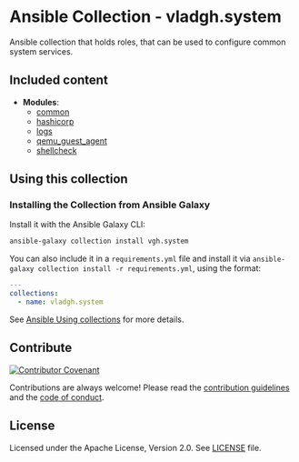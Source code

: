 # Ansible Collection - vladgh.system

Ansible collection that holds roles, that can be used to configure common system services.

## Included content

- **Modules**:
  - [common](docs/common.md)
  - [hashicorp](docs/hashicorp.md)
  - [logs](docs/logs.md)
  - [qemu_guest_agent](docs/qemu_guest_agent.md)
  - [shellcheck](docs/shellcheck.md)

## Using this collection

### Installing the Collection from Ansible Galaxy

Install it with the Ansible Galaxy CLI:

```sh
ansible-galaxy collection install vgh.system
```

You can also include it in a `requirements.yml` file and install it via `ansible-galaxy collection install -r requirements.yml`, using the format:

```yaml
---
collections:
  - name: vladgh.system
```

See [Ansible Using collections](https://docs.ansible.com/ansible/latest/user_guide/collections_using.html) for more details.

## Contribute

[![Contributor Covenant](https://img.shields.io/badge/Contributor%20Covenant-v2.0%20adopted-ff69b4.svg)](code_of_conduct.md)

Contributions are always welcome! Please read the [contribution guidelines](.github/CONTRIBUTING.md) and the [code of conduct](.github/CODE_OF_CONDUCT.md).

## License

Licensed under the Apache License, Version 2.0.
See [LICENSE](LICENSE) file.
